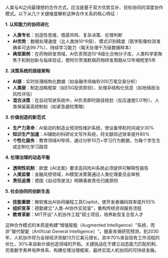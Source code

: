 
人类与AI之间最理想的合作方式，应当是基于双方优势互补、目标协同的深度协作模式。以下从几个关键维度解析这种合作关系的核心特征：

**1. 认知能力的协同进化**
- **人类专长**：创造性思维、情感共鸣、复杂决策、伦理判断
- **AI优势**：数据处理速度（比人类快10^6倍）、模式识别精度（医学影像检测准确率可达99.7%）、持续学习能力（每天处理千万级数据样本）
- **典型案例**：在药物研发领域，AI负责筛选10^8级化合物分子库，人类科学家聚焦于机制创新与临床验证，使阿尔茨海默病药物研发周期从12年缩短至5年

**2. 决策系统的层级架构**
- **AI层**：实时处理结构化数据（如金融市场每秒200万笔交易分析）
- **人类层**：制定战略框架（如ESG投资原则）、处理非结构化信息（如地缘政治风险评估）
- **混合决策**：在自动驾驶系统中，AI负责即时路径规划（反应速度0.01秒），人类保留最高控制权（如紧急避险策略）

**3. 价值创造的新范式**
- **生产力革命**：AI驱动的制造业预测性维护系统，使设备停机时间减少30%
- **知识生产加速**：AI辅助的科研论文写作系统，将文献综述效率提升80%
- **个性化服务**：教育领域AI导师，通过分析10万+学习行为数据，为每个学生生成定制化学习路径

**4. 伦理治理的动态平衡**
- **透明性机制**：欧盟《AI法案》要求高风险AI系统必须提供可解释性报告
- **人类监督**：金融风控领域，AI模型决策需通过人类伦理委员会审核
- **责任追溯**：德国《自动驾驶法》明确事故责任归属原则

**5. 社会协同的创新生态**
- **技能重塑**：微软推出AI协同编程工具Copilot，使开发者编码效率提升55%
- **组织变革**：德勤建立"人类-AI协作实验室"，重构传统咨询服务流程
- **教育革新**：MIT开设"人机协作工程"硕士项目，培养新型复合型人才

这种合作模式的本质是构建"增强智能（Augmented Intelligence）"系统，而非"替代智能（Artificial General Intelligence）"。据麦肯锡研究预测，到2030年，人机协作将为全球经济贡献13万亿美元增长，其中70%来自现有工作流程的优化，30%来自新价值创造领域的开拓。关键挑战在于建立动态能力匹配机制、完善数字素养培养体系、构建伦理治理框架，最终实现人机协同的可持续发展。